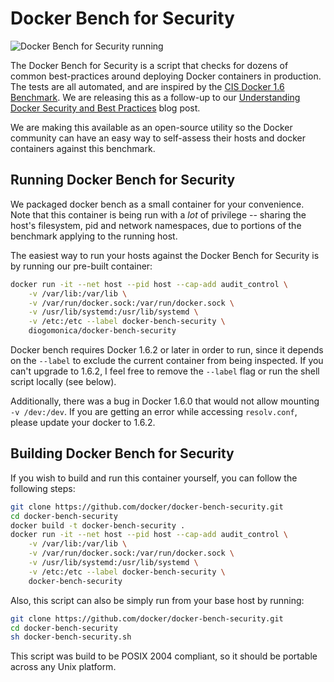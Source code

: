 # Docker Bench for Security

![Docker Bench for Security running](https://github.com/diogomonica/docker-bench-security/raw/master/benchmark_log.png?raw=true "Docker Bench for Security running")

The Docker Bench for Security is a script that checks for dozens of common best-practices around deploying Docker containers in production. The tests are all automated, and are inspired by the [CIS Docker 1.6 Benchmark](https://benchmarks.cisecurity.org/tools2/docker/CIS_Docker_1.6_Benchmark_v1.0.0.pdf). We are releasing this as a follow-up to our [Understanding Docker Security and Best Practices](https://blog.docker.com/2015/05/understanding-docker-security-and-best-practices/) blog post.

We are making this available as an open-source utility so the Docker community can have an easy way to self-assess their hosts and docker containers against this benchmark.

## Running Docker Bench for Security

We packaged docker bench as a small container for your convenience. Note that this container is being run with a *lot* of privilege -- sharing the host's filesystem, pid and network namespaces, due to portions of the benchmark applying to the running host.

The easiest way to run your hosts against the Docker Bench for Security is by running our pre-built container:


```sh
docker run -it --net host --pid host --cap-add audit_control \
    -v /var/lib:/var/lib \
    -v /var/run/docker.sock:/var/run/docker.sock \
    -v /usr/lib/systemd:/usr/lib/systemd \
    -v /etc:/etc --label docker-bench-security \
    diogomonica/docker-bench-security
```

Docker bench requires Docker 1.6.2 or later in order to run, since it depends on the `--label` to exclude the current container from being inspected. If you can't upgrade to 1.6.2, I feel free to remove the `--label` flag or run the shell script locally (see below).

Additionally, there was a bug in Docker 1.6.0 that would not allow mounting `-v /dev:/dev`. If you are getting an error while accessing `resolv.conf`, please update your docker to 1.6.2.

## Building Docker Bench for Security

If you wish to build and run this container yourself, you can follow the following steps:

```sh
git clone https://github.com/docker/docker-bench-security.git
cd docker-bench-security
docker build -t docker-bench-security .
docker run -it --net host --pid host --cap-add audit_control \
    -v /var/lib:/var/lib \
    -v /var/run/docker.sock:/var/run/docker.sock \
    -v /usr/lib/systemd:/usr/lib/systemd \
    -v /etc:/etc --label docker-bench-security \
    docker-bench-security
```

Also, this script can also be simply run from your base host by running:

```sh
git clone https://github.com/docker/docker-bench-security.git
cd docker-bench-security
sh docker-bench-security.sh
```

This script was build to be POSIX 2004 compliant, so it should be portable across any Unix platform.
